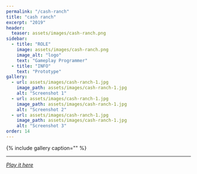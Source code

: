 ```yaml
---
permalink: "/cash-ranch"
title: "cash ranch"
excerpt: "2019"
header:
  teaser: assets/images/cash-ranch.png
sidebar:
  - title: "ROLE"
    image: assets/images/cash-ranch.png
    image_alt: "logo"
    text: "Gameplay Programmer"
  - title: "INFO"
    text: "Prototype"
gallery:
  - url: assets/images/cash-ranch-1.jpg
    image_path: assets/images/cash-ranch-1.jpg
    alt: "Screenshot 1"
  - url: assets/images/cash-ranch-1.jpg
    image_path: assets/images/cash-ranch-1.jpg
    alt: "Screenshot 2"
  - url: assets/images/cash-ranch-1.jpg
    image_path: assets/images/cash-ranch-1.jpg
    alt: "Screenshot 3"
order: 14
---
```


{% include gallery caption="" %}



------







[*Play it here*]()